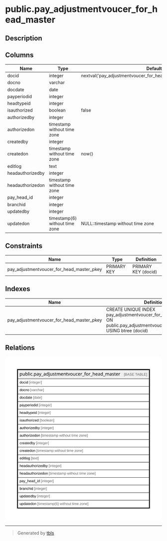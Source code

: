 # public.pay_adjustmentvoucer_for_head_master

## Description

## Columns

| Name | Type | Default | Nullable | Children | Parents | Comment |
| ---- | ---- | ------- | -------- | -------- | ------- | ------- |
| docid | integer | nextval('pay_adjustmentvoucer_for_head_master_docid_seq'::regclass) | false |  |  |  |
| docno | varchar |  | false |  |  |  |
| docdate | date |  | false |  |  |  |
| payperiodid | integer |  | false |  |  |  |
| headtypeid | integer |  | false |  |  |  |
| isauthorized | boolean | false | false |  |  |  |
| authorizedby | integer |  | true |  |  |  |
| authorizedon | timestamp without time zone |  | true |  |  |  |
| createdby | integer |  | true |  |  |  |
| createdon | timestamp without time zone | now() | true |  |  |  |
| editlog | text |  | true |  |  |  |
| headauthorizedby | integer |  | true |  |  |  |
| headauthorizedon | timestamp without time zone |  | true |  |  |  |
| pay_head_id | integer |  | false |  |  |  |
| branchid | integer |  | true |  |  |  |
| updatedby | integer |  | true |  |  |  |
| updatedon | timestamp(6) without time zone | NULL::timestamp without time zone | true |  |  |  |

## Constraints

| Name | Type | Definition |
| ---- | ---- | ---------- |
| pay_adjustmentvoucer_for_head_master_pkey | PRIMARY KEY | PRIMARY KEY (docid) |

## Indexes

| Name | Definition |
| ---- | ---------- |
| pay_adjustmentvoucer_for_head_master_pkey | CREATE UNIQUE INDEX pay_adjustmentvoucer_for_head_master_pkey ON public.pay_adjustmentvoucer_for_head_master USING btree (docid) |

## Relations

![er](public.pay_adjustmentvoucer_for_head_master.svg)

---

> Generated by [tbls](https://github.com/k1LoW/tbls)
